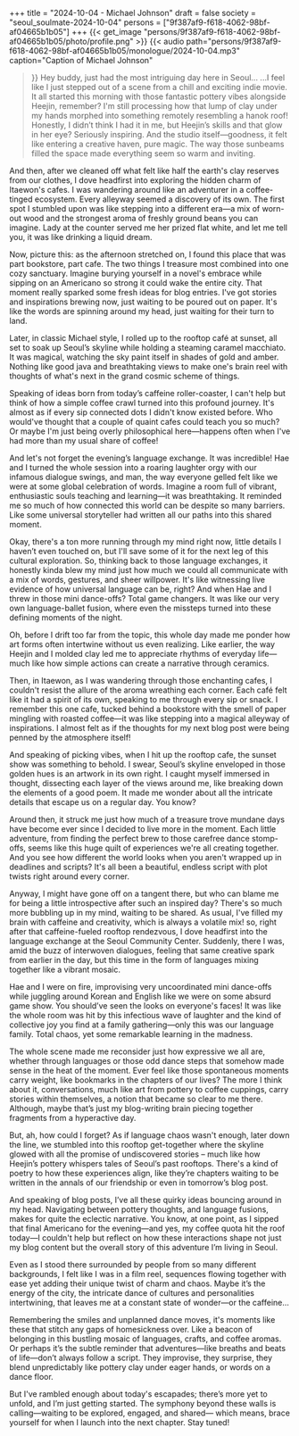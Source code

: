 +++
title = "2024-10-04 - Michael Johnson"
draft = false
society = "seoul_soulmate-2024-10-04"
persons = ["9f387af9-f618-4062-98bf-af04665b1b05"]
+++
{{< get_image "persons/9f387af9-f618-4062-98bf-af04665b1b05/photo/profile.png" >}}
{{< audio
    path="persons/9f387af9-f618-4062-98bf-af04665b1b05/monologue/2024-10-04.mp3" 
    caption="Caption of Michael Johnson"
>}}
Hey buddy, just had the most intriguing day here in Seoul...
...I feel like I just stepped out of a scene from a chill and exciting indie movie. It all started this morning with those fantastic pottery vibes alongside Heejin, remember? I'm still processing how that lump of clay under my hands morphed into something remotely resembling a hanok roof! Honestly, I didn’t think I had it in me, but Heejin’s skills and that glow in her eye? Seriously inspiring. And the studio itself—goodness, it felt like entering a creative haven, pure magic. The way those sunbeams filled the space made everything seem so warm and inviting.

And then, after we cleaned off what felt like half the earth's clay reserves from our clothes, I dove headfirst into exploring the hidden charm of Itaewon's cafes. I was wandering around like an adventurer in a coffee-tinged ecosystem. Every alleyway seemed a discovery of its own. The first spot I stumbled upon was like stepping into a different era—a mix of worn-out wood and the strongest aroma of freshly ground beans you can imagine. Lady at the counter served me her prized flat white, and let me tell you, it was like drinking a liquid dream.

Now, picture this: as the afternoon stretched on, I found this place that was part bookstore, part cafe. The two things I treasure most combined into one cozy sanctuary. Imagine burying yourself in a novel's embrace while sipping on an Americano so strong it could wake the entire city. That moment really sparked some fresh ideas for blog entries. I've got stories and inspirations brewing now, just waiting to be poured out on paper. It's like the words are spinning around my head, just waiting for their turn to land.

Later, in classic Michael style, I rolled up to the rooftop café at sunset, all set to soak up Seoul’s skyline while holding a steaming caramel macchiato. It was magical, watching the sky paint itself in shades of gold and amber. Nothing like good java and breathtaking views to make one's brain reel with thoughts of what's next in the grand cosmic scheme of things.

Speaking of ideas born from today’s caffeine roller-coaster, I can't help but think of how a simple coffee crawl turned into this profound journey. It's almost as if every sip connected dots I didn't know existed before. Who would've thought that a couple of quaint cafes could teach you so much? Or maybe I'm just being overly philosophical here—happens often when I've had more than my usual share of coffee!

And let's not forget the evening’s language exchange. It was incredible! Hae and I turned the whole session into a roaring laughter orgy with our infamous dialogue swings, and man, the way everyone gelled felt like we were at some global celebration of words. Imagine a room full of vibrant, enthusiastic souls teaching and learning—it was breathtaking. It reminded me so much of how connected this world can be despite so many barriers. Like some universal storyteller had written all our paths into this shared moment.

Okay, there's a ton more running through my mind right now, little details I haven’t even touched on, but I'll save some of it for the next leg of this cultural exploration.
So, thinking back to those language exchanges, it honestly kinda blew my mind just how much we could all communicate with a mix of words, gestures, and sheer willpower. It's like witnessing live evidence of how universal language can be, right? And when Hae and I threw in those mini dance-offs? Total game changers. It was like our very own language-ballet fusion, where even the missteps turned into these defining moments of the night.

Oh, before I drift too far from the topic, this whole day made me ponder how art forms often intertwine without us even realizing. Like earlier, the way Heejin and I molded clay led me to appreciate rhythms of everyday life—much like how simple actions can create a narrative through ceramics.

Then, in Itaewon, as I was wandering through those enchanting cafes, I couldn't resist the allure of the aroma wreathing each corner. Each café felt like it had a spirit of its own, speaking to me through every sip or snack. I remember this one cafe, tucked behind a bookstore with the smell of paper mingling with roasted coffee—it was like stepping into a magical alleyway of inspirations. I almost felt as if the thoughts for my next blog post were being penned by the atmosphere itself!

And speaking of picking vibes, when I hit up the rooftop cafe, the sunset show was something to behold. I swear, Seoul’s skyline enveloped in those golden hues is an artwork in its own right. I caught myself immersed in thought, dissecting each layer of the views around me, like breaking down the elements of a good poem. It made me wonder about all the intricate details that escape us on a regular day. You know?

Around then, it struck me just how much of a treasure trove mundane days have become ever since I decided to live more in the moment. Each little adventure, from finding the perfect brew to those carefree dance stomp-offs, seems like this huge quilt of experiences we're all creating together. And you see how different the world looks when you aren't wrapped up in deadlines and scripts? It's all been a beautiful, endless script with plot twists right around every corner.

Anyway, I might have gone off on a tangent there, but who can blame me for being a little introspective after such an inspired day? There's so much more bubbling up in my mind, waiting to be shared. As usual, I've filled my brain with caffeine and creativity, which is always a volatile mix!
so, right after that caffeine-fueled rooftop rendezvous, I dove headfirst into the language exchange at the Seoul Community Center. Suddenly, there I was, amid the buzz of interwoven dialogues, feeling that same creative spark from earlier in the day, but this time in the form of languages mixing together like a vibrant mosaic. 

Hae and I were on fire, improvising very uncoordinated mini dance-offs while juggling around Korean and English like we were on some absurd game show. You should’ve seen the looks on everyone's faces! It was like the whole room was hit by this infectious wave of laughter and the kind of collective joy you find at a family gathering—only this was our language family. Total chaos, yet some remarkable learning in the madness.

The whole scene made me reconsider just how expressive we all are, whether through languages or those odd dance steps that somehow made sense in the heat of the moment. Ever feel like those spontaneous moments carry weight, like bookmarks in the chapters of our lives? The more I think about it, conversations, much like art from pottery to coffee cuppings, carry stories within themselves, a notion that became so clear to me there. Although, maybe that’s just my blog-writing brain piecing together fragments from a hyperactive day. 

But, ah, how could I forget? As if language chaos wasn't enough, later down the line, we stumbled into this rooftop get-together where the skyline glowed with all the promise of undiscovered stories – much like how Heejin’s pottery whispers tales of Seoul’s past rooftops. There's a kind of poetry to how these experiences align, like they’re chapters waiting to be written in the annals of our friendship or even in tomorrow’s blog post.

And speaking of blog posts, I’ve all these quirky ideas bouncing around in my head. Navigating between pottery thoughts, and language fusions, makes for quite the eclectic narrative. You know, at one point, as I sipped that final Americano for the evening—and yes, my coffee quota hit the roof today—I couldn't help but reflect on how these interactions shape not just my blog content but the overall story of this adventure I’m living in Seoul. 

Even as I stood there surrounded by people from so many different backgrounds, I felt like I was in a film reel, sequences flowing together with ease yet adding their unique twist of charm and chaos. Maybe it’s the energy of the city, the intricate dance of cultures and personalities intertwining, that leaves me at a constant state of wonder—or the caffeine... 

Remembering the smiles and unplanned dance moves, it's moments like these that stitch any gaps of homesickness over. Like a beacon of belonging in this bustling mosaic of languages, crafts, and coffee aromas. Or perhaps it’s the subtle reminder that adventures—like breaths and beats of life—don’t always follow a script. They improvise, they surprise, they blend unpredictably like pottery clay under eager hands, or words on a dance floor. 

But I've rambled enough about today's escapades; there’s more yet to unfold, and I’m just getting started. The symphony beyond these walls is calling—waiting to be explored, engaged, and shared—
which means, brace yourself for when I launch into the next chapter. Stay tuned!
